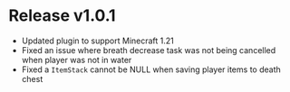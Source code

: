# Release v1.0.1

- Updated plugin to support Minecraft 1.21
- Fixed an issue where breath decrease task was not being cancelled when player was not in water
- Fixed a `ItemStack` cannot be NULL when saving player items to death chest